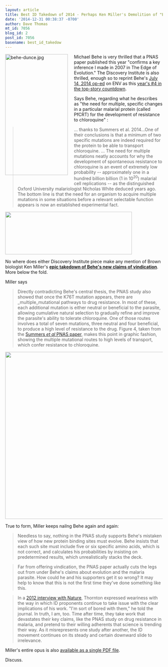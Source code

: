 ```yaml
---
layout: article
title: Best ID Takedown of 2014 - Perhaps Ken Miller's Demolition of "Edge of Evolution"?
date: '2014-12-31 00:38:37 -0700'
author: Dave Thomas
mt_id: 7056
blog_id: 2
post_id: 7056
basename: best_id_takedow
---
```

<img src="/PT/uploads/2014/behe-dunce.jpg" alt="behe-dunce.jpg" width="200" height="386" style="float: left; margin: 0 20px 20px 0;" class="mt-image-left" />Michael Behe is very thrilled that a PNAS paper published this year "confirms a key inference I made in 2007 in The Edge of Evolution." The Discovery Institute is also thrilled, enough so to reprint Behe's [July 14, 2014 op-ed](http://www.evolutionnews.org/2014/07/a_key_inference087761.html) on ENV as this [year's #4 in the top-story countdown](http://www.evolutionnews.org/2014/12/a_key_inference_1092261.html).

Says Behe, regarding what he describes as "the need for multiple, specific changes in a particular malarial protein (called PfCRT) for the development of resistance to chloroquine" : 


> ... thanks to Summers et al. 2014...One of their conclusions is that a minimum of two specific mutations are indeed required for the protein to be able to transport chloroquine. ... The need for multiple mutations neatly accounts for why the development of spontaneous resistance to chloroquine is an event of extremely low probability -- approximately one in a hundred billion billion (1 in 10<sup>20</sup>) malarial cell replications -- as the distinguished Oxford University malariologist Nicholas White deduced years ago. The bottom line is that the need for an organism to acquire multiple mutations in some situations before a relevant selectable function appears is now an established experimental fact.

[<img src="http://www.millerandlevine.com/evolution/behe-2014/image001.png" alt="" width="405" height="136" />](http://www.pnas.org/content/111/17/E1759)

No where does either Discovery Institute piece make any mention of Brown biologist Ken Miller's [**epic takedown of Behe's new claims of vindication**](http://www.millerandlevine.com/evolution/behe-2014/Behe-1.html).  More below the fold.

Miller says 


> Directly contradicting Behe's central thesis, the PNAS study also showed that once the K76T mutation appears, there are _multiple_mutational pathways to drug resistance. In most of these, each additional mutation is either neutral or beneficial to the parasite, allowing cumulative natural selection to gradually refine and improve the parasite's ability to tolerate chloroquine.  One of those routes involves a total of seven mutations, three neutral and four beneficial, to produce a high level of resistance to the drug. Figure 4, taken from the [Summers _et al_ PNAS paper](http://www.pnas.org/content/111/17/E1759), makes this point in graphic fashion, showing the multiple mutational routes to high levels of transport, which confer resistance to chloroquine.

<img src="http://www.millerandlevine.com/evolution/behe-2014/image009.png" alt="" width="638" height="533" />

True to form, Miller keeps nailng Behe again and again: 


> Needless to say, nothing in the PNAS study supports Behe's mistaken view of how new protein binding sites must evolve. Behe insists that each such site must include five or six specific amino acids, which is not correct, and calculates his probabilities by insisting on predetermined results, which unrealistically stacks the deck.

> Far from offering vindication, the PNAS paper actually cuts the legs out from under Behe's claims about evolution and the malaria parasite. How could he and his supporters get it so wrong? It may help to know that this is not the first time they've done something like this.

> In a [2012 interview with Nature](http://www.nature.com/news/prehistoric-proteins-raising-the-dead-1.10261), Thornton expressed weariness with the way in which ID proponents continue to take issue with the clear implications of his work. "I'm sort of bored with them," he told the journal. In truth, I am, too. Time after time, they take work that devastates their key claims, like the PNAS study on drug resistance in malaria, and pretend to their willing adherents that science is trending their way. As it misrepresents one study after another, the ID movement continues on its steady and certain downward slide to irrelevance.

Miller's entire opus is also [available as a single PDF file](http://www.millerandlevine.com/evolution/behe-2014/Behe-2014.pdf).

Discuss.
